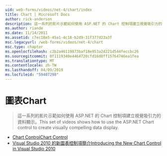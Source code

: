 ```yaml
---
uid: web-forms/videos/net-4/chart/index
title: Chart | Microsoft Docs
author: rick-anderson
description: 這一系列的影片示範如何使用 ASP.NET 的 Chart 控制項建立視覺吸引力的資料顯示。
ms.author: riande
ms.date: 11/14/2011
ms.assetid: c7ec18e5-45a1-4c18-b2d9-31f377d23a3f
msc.legacyurl: /web-forms/videos/net-4/chart
msc.type: chapter
ms.openlocfilehash: c3b2a46119873baf18e953a2d221d544feccbc26
ms.sourcegitcommit: 0f1119340e4464720cfd16d0ff15764746ea1fea
ms.translationtype: MT
ms.contentlocale: zh-TW
ms.lasthandoff: 04/09/2019
ms.locfileid: "59407298"
---
```

# <a name="chart"></a><span data-ttu-id="07da8-103">圖表</span><span class="sxs-lookup"><span data-stu-id="07da8-103">Chart</span></span>

> <span data-ttu-id="07da8-104">這一系列的影片示範如何使用 ASP.NET 的 Chart 控制項建立視覺吸引力的資料顯示。</span><span class="sxs-lookup"><span data-stu-id="07da8-104">This set of videos shows how to use the ASP.NET Chart control to create visually compelling data display.</span></span>


- [<span data-ttu-id="07da8-105">Chart Control</span><span class="sxs-lookup"><span data-stu-id="07da8-105">Chart Control</span></span>](aspnet-4-quick-hit-chart-control.md)
- [<span data-ttu-id="07da8-106">Visual Studio 2010 的新圖表控制項簡介</span><span class="sxs-lookup"><span data-stu-id="07da8-106">Introducing the New Chart Control in Visual Studio 2010</span></span>](aspnet-4-how-do-i-introducing-the-new-chart-control-in-visual-studio-2010.md)
